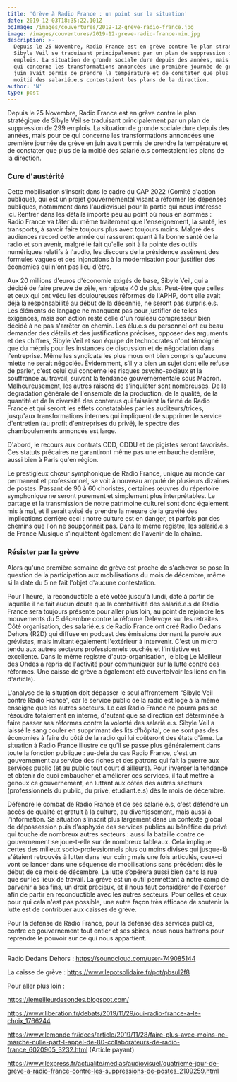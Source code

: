 ```yaml
---
title: 'Grève à Radio France : un point sur la situation'
date: 2019-12-03T18:35:22.101Z
bgImage: /images/couvertures/2019-12-greve-radio-france.jpg
image: /images/couvertures/2019-12-greve-radio-france-min.jpg
description: >-
  Depuis le 25 Novembre, Radio France est en grève contre le plan stratégique de
  Sibyle Veil se traduisant principalement par un plan de suppression de 299
  emplois. La situation de gronde sociale dure depuis des années, mais pour ce
  qui concerne les transformations annoncées une première journée de grève en
  juin avait permis de prendre la température et de constater que plus de la
  moitié des salarié.e.s contestaient les plans de la direction.
author: 'N'
type: post
---
```

Depuis le 25 Novembre, Radio France est en grève contre le plan stratégique de Sibyle Veil se traduisant principalement par un plan de suppression de 299 emplois. La situation de gronde sociale dure depuis des années, mais pour ce qui concerne les transformations annoncées une première journée de grève en juin avait permis de prendre la température et de constater que plus de la moitié des salarié.e.s contestaient les plans de la direction.


### Cure d'austérité 

Cette mobilisation s’inscrit dans le cadre du CAP 2022 (Comité d'action publique), qui est un projet gouvernemental visant à réformer les dépenses publiques, notamment dans l'audiovisuel pour la partie qui nous intéresse ici. Rentrer dans les détails importe peu au point où nous en sommes : Radio France va tâter du même traitement que l'enseignement, la santé, les transports, à savoir faire toujours plus avec toujours moins. Malgré des audiences record cette année qui rassurent quant à la bonne santé de la radio et son avenir, malgré le fait qu'elle soit à la pointe des outils numériques relatifs à l'audio, les discours de la présidence assènent des formules vagues et des injonctions à la modernisation pour justifier des économies qui n'ont pas lieu d'être. 

Aux 20 millions d'euros d'économie exigés de base, Sibyle Veil, qui a décidé de faire preuve de zèle, en rajoute 40 de plus. Peut-être que celles et ceux qui ont vécu les douloureuses réformes de l'APHP, dont elle avait déjà la responsabilité au début de la décennie, ne seront pas surpris.e.s. Les éléments de langage ne manquent pas pour justifier de telles exigences, mais son action reste celle d'un rouleau compresseur bien décidé à ne pas s'arrêter en chemin. Les élu.e.s du personnel ont eu beau demander des détails et des justifications précises, opposer des arguments et des chiffres, Sibyle Veil et son équipe de technocrates n'ont témoigné que du mépris pour les instances de discussion et de négociation dans l'entreprise. Même les syndicats les plus mous ont bien compris qu'aucune miette ne serait négociée. Évidemment, s’il y a bien un sujet dont elle refuse de parler, c'est celui qui concerne les risques psycho-sociaux et la souffrance au travail, suivant la tendance gouvernementale sous Macron. Malheureusement, les autres raisons de s'inquiéter sont nombreuses. De la dégradation générale de l'ensemble de la production, de la qualité, de la quantité et de la diversité des contenus qui faisaient la fierté de Radio France et qui seront les effets constatables par les auditeurs/trices, jusqu'aux transformations internes qui impliquent de supprimer le service d'entretien (au profit d'entreprises du privé), le spectre des chamboulements annoncés est large. 

D'abord, le recours aux contrats CDD, CDDU et de pigistes seront favorisés. Ces statuts précaires ne garantiront même pas une embauche derrière, aussi bien à Paris qu'en région.

Le prestigieux chœur symphonique de Radio France, unique au monde car permanent et professionnel, se voit à nouveau amputé de plusieurs dizaines de postes. Passant de 90 à 60 choristes, certaines œuvres du répertoire symphonique ne seront purement et simplement plus interprétables. Le partage et la transmission de notre patrimoine culturel sont donc également mis à mal, et il serait avisé de prendre la mesure de la gravité des implications derrière ceci : notre culture est en danger, et parfois par des chemins que l'on ne soupçonnait pas. Dans le même registre, les salarié.e.s de France Musique s'inquiètent également de l'avenir de la chaîne.

### Résister par la grève

Alors qu'une première semaine de grève est proche de s'achever se pose la question de la participation aux mobilisations du mois de décembre, même si la date du 5 ne fait l'objet d'aucune contestation. 

Pour l'heure, la reconductible a été votée jusqu'à lundi, date à partir de laquelle il ne fait aucun doute que la combativité des salarié.e.s de Radio France sera toujours présente pour aller plus loin, au point de rejoindre les mouvements du 5 décembre contre la réforme Delevoye sur les retraites. Côté organisation, des salarié.e.s de Radio France ont créé Radio Dedans Dehors (R2D) qui diffuse en podcast des émissions donnant la parole aux grévistes, mais invitant également l'extérieur à intervenir. C'est un micro tendu aux autres secteurs professionnels touchés et l'initiative est excellente. Dans le même registre d'auto-organisation, le blog Le Meilleur des Ondes a repris de l'activité pour communiquer sur la lutte contre ces réformes. Une caisse de grève a également été ouverte(voir les liens en fin d'article).

L'analyse de la situation doit dépasser le seul affrontement “Sibyle Veil contre Radio France”, car le service public de la radio est logé à la même enseigne que les autres secteurs. Le cas Radio France ne pourra pas se résoudre totalement en interne, d'autant que sa direction est déterminée à faire passer ses réformes contre la volonté des salarié.e.s. Sibyle Veil a laissé le sang couler en supprimant des lits d'hôpital, ce ne sont pas des économies à faire du côté de la radio qui lui coûteront des états d'âme. La situation à Radio France illustre ce qu’il se passe plus généralement dans toute la fonction publique : au-delà du cas Radio France, c'est un gouvernement au service des riches et des patrons qui fait la guerre aux services public (et au public tout court d'ailleurs). Pour inverser la tendance et obtenir de quoi embaucher et améliorer ces services, il faut mettre à genoux ce gouvernement, en luttant aux côtés des autres secteurs (professionnels du public, du privé, étudiant.e.s) dès le mois de décembre. 

Défendre le combat de Radio France et de ses salarié.e.s, c'est défendre un accès de qualité et gratuit à la culture, au divertissement, mais aussi à l'information. Sa situation s'inscrit plus largement dans un contexte global de dépossession puis d'asphyxie des services publics au bénéfice du privé qui touche de nombreux autres secteurs : aussi la bataille contre ce gouvernement se joue-t-elle sur de nombreux tableaux. Cela implique certes des milieux socio-professionnels plus ou moins divisés qui jusque-là s'étaient retrouvés à lutter dans leur coin ; mais une fois articulés, ceux-ci vont se lancer dans une séquence de mobilisations sans précédent dès le début de ce mois de décembre. La lutte s’opérera aussi bien dans la rue que sur les lieux de travail. La grève est un outil permettant à notre camp de parvenir à ses fins, un droit précieux, et il nous faut considérer de l'exercer afin de partir en reconductible avec les autres secteurs. Pour celles et ceux pour qui cela n'est pas possible, une autre façon très efficace de soutenir la lutte est de contribuer aux caisses de grève.

Pour la défense de Radio France, pour la défense des services publics, contre ce gouvernement tout entier et ses sbires, nous nous battrons pour reprendre le pouvoir sur ce qui nous appartient.

--------


Radio Dedans Dehors : https://soundcloud.com/user-749085144

La caisse de grève : https://www.lepotsolidaire.fr/pot/pbsul2f8

Pour aller plus loin : 

https://lemeilleurdesondes.blogspot.com/

https://www.liberation.fr/debats/2019/11/29/oui-radio-france-a-le-choix_1766244

https://www.lemonde.fr/idees/article/2019/11/28/faire-plus-avec-moins-ne-marche-nulle-part-l-appel-de-80-collaborateurs-de-radio-france_6020905_3232.html (Article payant)

https://www.lexpress.fr/actualite/medias/audiovisuel/quatrieme-jour-de-greve-a-radio-france-contre-les-suppressions-de-postes_2109259.html

